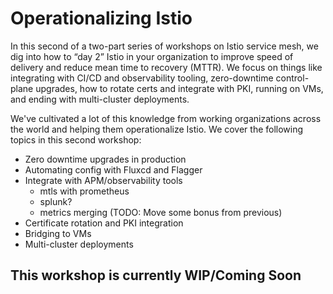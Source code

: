 # Operationalizing Istio

In this second of a two-part series of workshops on Istio service mesh, we dig into how to “day 2” Istio in your organization to improve speed of delivery and reduce mean time to recovery (MTTR). We focus on things like integrating with CI/CD and observability tooling, zero-downtime control-plane upgrades, how to rotate certs and integrate with PKI, running on VMs, and ending with multi-cluster deployments.

We've cultivated a lot of this knowledge from working organizations across the world and helping them operationalize Istio.  We cover the following topics in this second workshop:



* Zero downtime upgrades in production
* Automating config with Fluxcd and Flagger
* Integrate with APM/observability tools
  * mtls with prometheus
  * splunk?
  * metrics merging (TODO: Move some bonus from previous)
* Certificate rotation and PKI integration
* Bridging to VMs
* Multi-cluster deployments

## This workshop is currently WIP/Coming Soon
